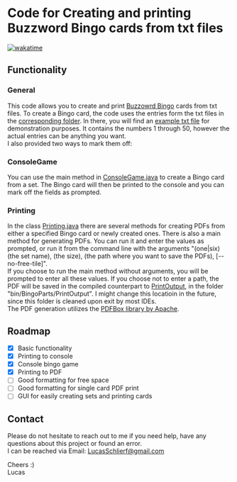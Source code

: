# Code for Creating and printing Buzzword Bingo cards from txt files

[![wakatime](https://wakatime.com/badge/user/ee0b2e88-680b-47cf-ba7c-afd0e1637329/project/8d1fab99-001f-4cb1-a383-164c986c486e.svg)](https://wakatime.com/badge/user/ee0b2e88-680b-47cf-ba7c-afd0e1637329/project/8d1fab99-001f-4cb1-a383-164c986c486e)

## Functionality

### General

This code allows you to create and print [Buzzowrd Bingo](https://wikipedia.org/wiki/Buzzword_bingo) cards from txt files. To create a Bingo card, the code uses the entries form the txt files in the [corresponding folder](src/BingoParts/Sets). In there, you will find an [example txt file](src/BingoParts/Sets/example.txt) for demonstration purposes. It contains the numbers 1 through 50, however the actual entries can be anything you want.  
I also provided two ways to mark them off:

### ConsoleGame

You can use the main method in [ConsoleGame.java](src/ConsoleGame/ConsoleGame.java) to create a Bingo card from a set. The Bingo card will then be printed to the console and you can mark off the fields as prompted.

### Printing

In the class [Printing.java](src/BingoParts/Printing.java) there are several methods for creating PDFs from either a specified Bingo card or newly created ones. There is also a main method for generating PDFs. You can run it and enter the values as prompted, or run it from the command line with the arguments "(one|six) (the set name), (the size), (the path where you want to save the PDFs), [--no-free-tile]".  
If you choose to run the main method without arguments, you will be prompted to enter all these values. If you choose not to enter a path, the PDF will be saved in the compiled counterpart to [PrintOutput](src/BingoParts/PrintOutput), in the folder "bin/BingoParts/PrintOutput". I might change this locatioin in the future, since this folder is cleaned upon exit by most IDEs.  
The PDF generation utilizes the [PDFBox library by Apache](https://pdfbox.apache.org/).

## Roadmap

- [x] Basic functionality
- [x] Printing to console
- [x] Console bingo game
- [x] Printing to PDF
- [ ] Good formatting for free space
- [ ] Good formatting for single card PDF print
- [ ] GUI for easily creating sets and printing cards

## Contact

Please do not hesitate to reach out to me if you need help, have any questions about this project or found an error.  
I can be reached via Email: [LucasSchlierf@gmail.com](mailto:LucasSchlierf@gmail.com)

Cheers :)  
Lucas
